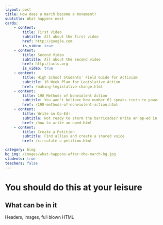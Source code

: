 ```yaml
---
layout: post
title: How does a march become a movement?
subtitle: What happens next
cards:
    - content:
        title: First Video
        subtitle: All about the first video
        href: http://google.com
        is_video: true
    - content:
        title: Second Video
        subtitle: All about the second video
        href: http://aclu.org
        is_video: true
    - content:
        title: High School Students' Field Guide for Activism
        subtitle: 10 Week Plan for Legislative Action
        href: /making-legislative-change.html
    - content:
        title: 198 Methods of Nonviolent Action
        subtitle: You won't believe how number 62 speaks truth to power
        href: /198-methods-of-nonviolent-action.html
    - content:
        title: Write an Op-Ed!
        subtitle: Not ready to storm the barricades? Write an op-ed in your local newspaper.
        href: /how-to-write-an-oped.html   
    - content:
        title: Create a Petition
        subtitle: Find allies and create a shared voice
        href: /circulate-a-petition.html  

category: blog
bg_img: /images/what-happens-after-the-march-bg.jpg
students: true
teachers: false
---
```


You should do this at your leisure
==================================

## What can be in it

Headers, images, full blown HTML
